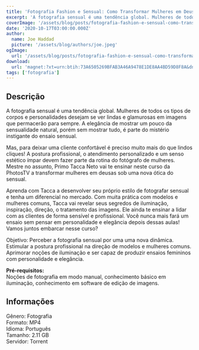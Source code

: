 ```yaml
---
title: 'Fotografia Fashion e Sensual: Como Transformar Mulheres em Deusas'
excerpt: 'A fotografia sensual é uma tendência global. Mulheres de todos os tipos de corpos e personalidades desejam se ver lindas e glamurosas em imagens que permacerão para sempre. A elegância de mostrar um pouco da sensualidade natural, porém sem mostrar tudo, é parte do mistério instigante do en'
coverImage: '/assets/blog/posts/fotografia-fashion-e-sensual-como-transformar-mulheres-em-deusas.jpg'
date: '2020-10-17T03:00:00.000Z'
author:
  name: Joe Haddad
  picture: '/assets/blog/authors/joe.jpeg'
ogImage:
  url: '/assets/blog/posts/fotografia-fashion-e-sensual-como-transformar-mulheres-em-deusas.jpg'
download:
  url: 'magnet:?xt=urn:btih:73A6505269BFAB3A46A9478E1DE8AA4BD59D8F8A&dn=Fotografia%20Fashion%20e%20Sensual%20-%20Como%20Transformar%20Mulheres%20em%20Deusas%20-%20Primo%20Tacca%20Neto&tr=udp%3a%2f%2ftracker.openbittorrent.com%3a1337%2fannounce&tr=udp%3a%2f%2ftracker.opentrackr.org%3a1337%2fannounce'
tags: ['fotografia']
---
```

<h2>Descrição</h2>
<p></p><p>A fotografia sensual é uma tendência global. Mulheres de todos os tipos de corpos e personalidades desejam se ver lindas e glamurosas em imagens que permacerão para sempre. A elegância de mostrar um pouco da sensualidade natural, porém sem mostrar tudo, é parte do mistério instigante do ensaio sensual. </p><p>Mas, para deixar uma cliente confortável é preciso muito mais do que lindos cliques! A postura profissional, o atendimento personalizado e um senso estético ímpar devem fazer parte da rotina do fotógrafo de mulheres. Mestre no assunto, Primo Tacca Neto vai te ensinar neste curso da PhotosTV a transformar mulheres em deusas sob uma nova ótica do sensual. </p><p>Aprenda com Tacca a desenvolver seu próprio estilo de fotografar sensual e tenha um diferencial no mercado. Com muita prática com modelos e mulheres comuns, Tacca vai revelar seus segredos de iluminação, inspiração, direção, o tratamento das imagens. Ele ainda te ensinar a lidar com as clientes de forma sensível e profissional. Você nunca mais fará um ensaio sem pensar em personalidade e elegância depois dessas aulas! Vamos juntos embarcar nesse curso?</p><p>Objetivo: Perceber a fotografia sensual por uma uma nova dinâmica. Estimular a postura profissional na direção de modelos e mulheres comuns. Aprimorar noções de iluminação e ser capaz de produzir ensaios femininos com personalidade e elegância.</p><p><strong>Pré-requisitos: </strong><br/>Noções de fotografia em modo manual, conhecimento básico em iluminação, conhecimento em software de edição de imagens.</p><h2>Informações</h2><p>Gênero: Fotografia<br/>Formato: MP4<br/>Idioma: Português<br/>Tamanho: 2.11 GB<br/>Servidor: Torrent</p>